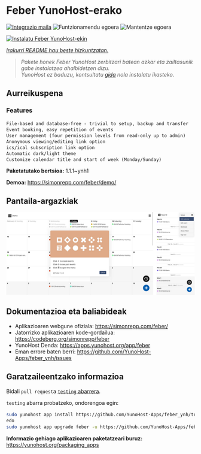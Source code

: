<!--
Ohart ongi: README hau automatikoki sortu da <https://github.com/YunoHost/apps/tree/master/tools/readme_generator>ri esker
EZ editatu eskuz.
-->

# Feber YunoHost-erako

[![Integrazio maila](https://dash.yunohost.org/integration/feber.svg)](https://ci-apps.yunohost.org/ci/apps/feber/) ![Funtzionamendu egoera](https://ci-apps.yunohost.org/ci/badges/feber.status.svg) ![Mantentze egoera](https://ci-apps.yunohost.org/ci/badges/feber.maintain.svg)

[![Instalatu Feber YunoHost-ekin](https://install-app.yunohost.org/install-with-yunohost.svg)](https://install-app.yunohost.org/?app=feber)

*[Irakurri README hau beste hizkuntzatan.](./ALL_README.md)*

> *Pakete honek Feber YunoHost zerbitzari batean azkar eta zailtasunik gabe instalatzea ahalbidetzen dizu.*  
> *YunoHost ez baduzu, kontsultatu [gida](https://yunohost.org/install) nola instalatu ikasteko.*

## Aurreikuspena



### Features

    File-based and database-free - trivial to setup, backup and transfer
    Event booking, easy repetition of events
    User management (four permission levels from read-only up to admin)
    Anonymous viewing/editing link option
    ics/ical subscription link option
    Automatic dark/light theme
    Customize calendar title and start of week (Monday/Sunday)



**Paketatutako bertsioa:** 1.1.1~ynh1

**Demoa:** <https://simonrepp.com/feber/demo/>

## Pantaila-argazkiak

![Feber(r)en pantaila-argazkia](./doc/screenshots/readme.png)

## Dokumentazioa eta baliabideak

- Aplikazioaren webgune ofiziala: <https://simonrepp.com/feber/>
- Jatorrizko aplikazioaren kode-gordailua: <https://codeberg.org/simonrepp/feber>
- YunoHost Denda: <https://apps.yunohost.org/app/feber>
- Eman errore baten berri: <https://github.com/YunoHost-Apps/feber_ynh/issues>

## Garatzaileentzako informazioa

Bidali `pull request`a [`testing` abarrera](https://github.com/YunoHost-Apps/feber_ynh/tree/testing).

`testing` abarra probatzeko, ondorengoa egin:

```bash
sudo yunohost app install https://github.com/YunoHost-Apps/feber_ynh/tree/testing --debug
edo
sudo yunohost app upgrade feber -u https://github.com/YunoHost-Apps/feber_ynh/tree/testing --debug
```

**Informazio gehiago aplikazioaren paketatzeari buruz:** <https://yunohost.org/packaging_apps>

